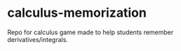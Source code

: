 # calculus-memorization
Repo for calculus game made to help students remember derivatives/integrals.
